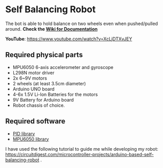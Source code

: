 # Self Balancing Robot
The bot is able to hold balance on two wheels even when pushed/pulled around. **Check the [Wiki for Documentation](https://github.com/taralesca/SelfBalancingRobot/wiki/Documentation)**

**YouTube**: https://www.youtube.com/watch?v=XcLjDTXvJEY

## Required physical parts

* MPU6050 6-axis accelerometer and gyroscope
* L298N motor driver
* 2x 6~9V motors
* 2 wheels (at least 3.5cm diameter)
* Arduino UNO board
* 4-6x 1.5V Li-Ion Batteries for the motors
* 9V Battery for Arduino board
* Robot chassis of choice.

## Required software
* [PID library](https://github.com/br3ttb/Arduino-PID-Library/blob/master/PID_v1.h)
* [MPU6050 library](https://github.com/jrowberg/i2cdevlib/tree/master/Arduino/MPU6050)

I have used the following tutorial to guide me while developing my robot: https://circuitdigest.com/microcontroller-projects/arduino-based-self-balancing-robot .

